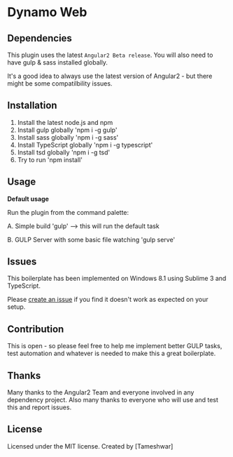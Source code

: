 ﻿# Dynamo Web

## Dependencies

This plugin uses the latest `Angular2 Beta release`. You will also need to have gulp & sass installed globally.

It's a good idea to always use the latest version of Angular2 - but there might be some compatilbility issues.

## Installation

1. Install the latest node.js and npm
2. Install gulp globally 'npm i -g gulp'
3. Install sass globally 'npm i -g sass'
4. Install TypeScript globally 'npm i -g typescript'
5. Install tsd globally 'npm i -g tsd'
6. Try to run 'npm install'

## Usage

**Default usage**

Run the plugin from the command palette:

A. Simple build 'gulp' --> this will run the default task 

B. GULP Server with some basic file watching 'gulp serve'

## Issues

This boilerplate has been implemented on Windows 8.1 using Sublime 3 and TypeScript.

Please [create an issue](https://github.com/TameshwarNirmalkar/DynamoWeb_Beta/issues) if you find it doesn't work as expected on your setup.

## Contribution

This is open - so please feel free to help me implement better GULP tasks, test automation and whatever is needed to make this a great boilerplate.

## Thanks

Many thanks to the Angular2 Team and everyone involved in any dependency project.
Also many thanks to everyone who will use and test this and report issues.

## License

Licensed under the MIT license. Created by [Tameshwar]